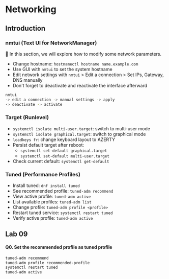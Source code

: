 
# Networking

## Introduction

### nmtui (Text UI for NetworkManager)
👋 In this section, we will explore how to modify some network parameters.

- Change hostname: `hostnamectl hostname name.example.com`
- Use GUI with `nmtui` to set the system hostname
- Edit network settings with `nmtui` > Edit a connection > Set IPs, Gateway, DNS manually
- Don't forget to deactivate and reactivate the interface afterward

```bash
nmtui
-> edit a connection -> manual settings -> apply
-> deactivate -> activate
```

### Target (Runlevel)
- `systemctl isolate multi-user.target`: switch to multi-user mode
- `systemctl isolate graphical.target`: switch to graphical mode
- `loadkeys fr`: change keyboard layout to AZERTY
- Persist default target after reboot:
  - `systemctl set-default graphical.target`
  - `systemctl set-default multi-user.target`
- Check current default: `systemctl get-default`

### Tuned (Performance Profiles)
- Install tuned: `dnf install tuned`
- See recommended profile: `tuned-adm recommend`
- View active profile: `tuned-adm active`
- List available profiles: `tuned-adm list`
- Change profile: `tuned-adm profile <profile>`
- Restart tuned service: `systemctl restart tuned`
- Verify active profile: `tuned-adm active`

## Lab 09

#### Q0. Set the recommended profile as tuned profile
```bash
tuned-adm recommend
tuned-adm profile recommended-profile
systemctl restart tuned
tuned-adm active
```
